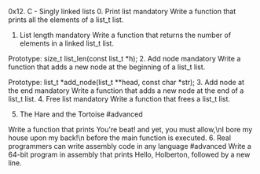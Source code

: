 0x12. C - Singly linked lists
0. Print list
mandatory
Write a function that prints all the elements of a list_t list.
1. List length
mandatory
Write a function that returns the number of elements in a linked list_t list.

Prototype: size_t list_len(const list_t *h);
2. Add node
mandatory
Write a function that adds a new node at the beginning of a list_t list.

Prototype: list_t *add_node(list_t **head, const char *str);
3. Add node at the end
mandatory
Write a function that adds a new node at the end of a list_t list.
4. Free list
mandatory
Write a function that frees a list_t list.

5. The Hare and the Tortoise
#advanced


Write a function that prints You're beat! and yet, you must allow,\nI bore my house upon my back!\n before the main function is executed.
6. Real programmers can write assembly code in any language
#advanced
Write a 64-bit program in assembly that prints Hello, Holberton, followed by a new line.
